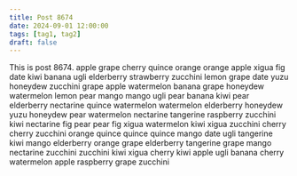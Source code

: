 ```yaml
---
title: Post 8674
date: 2024-09-01 12:00:00
tags: [tag1, tag2]
draft: false
---
```

This is post 8674.
apple
grape
cherry
quince
orange
orange
apple
xigua
fig
date
kiwi
banana
ugli
elderberry
strawberry
zucchini
lemon
grape
date
yuzu
honeydew
zucchini
grape
apple
watermelon
banana
grape
honeydew
watermelon
lemon
pear
mango
mango
ugli
pear
banana
kiwi
pear
elderberry
nectarine
quince
watermelon
watermelon
elderberry
honeydew
yuzu
honeydew
pear
watermelon
nectarine
tangerine
raspberry
zucchini
kiwi
nectarine
fig
pear
pear
fig
xigua
watermelon
kiwi
xigua
zucchini
cherry
cherry
zucchini
orange
quince
quince
quince
mango
date
ugli
tangerine
kiwi
mango
elderberry
orange
grape
elderberry
tangerine
grape
mango
nectarine
zucchini
zucchini
kiwi
xigua
cherry
kiwi
apple
ugli
banana
cherry
watermelon
apple
raspberry
grape
zucchini
